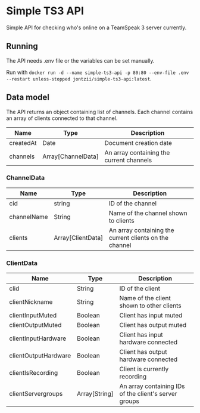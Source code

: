 # Simple TS3 API

Simple API for checking who's online on a TeamSpeak 3 server currently.

## Running

The API needs .env file or the variables can be set manually.

Run with `docker run -d --name simple-ts3-api -p 80:80 --env-file .env --restart unless-stopped jontzii/simple-ts3-api:latest`.

## Data model

The API returns an object containing list of channels. Each channel contains an array of clients connected to that channel.

|Name|Type|Description|
|--|--|--|
|createdAt|Date|Document creation date|
|channels|Array[ChannelData]|An array containing the current channels|

### ChannelData

|Name|Type|Description|
|--|--|--|
|cid|string|ID of the channel|
|channelName|String|Name of the channel shown to clients|
|clients|Array[ClientData]|An array containing the current clients on the channel|

### ClientData

|Name|Type|Description|
|--|--|--|
|clid|String|ID of the client|
|clientNickname|String|Name of the client shown to other clients|
|clientInputMuted|Boolean|Client has input muted|
|clientOutputMuted|Boolean|Client has output muted|
|clientInputHardware|Boolean|Client has input hardware connected|
|clientOutputHardware|Boolean|Client has output hardware connected|
|clientIsRecording|Boolean|Client is currently recording|
|clientServergroups|Array[String]|An array containing IDs of the client's server groups|
